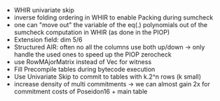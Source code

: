 - WHIR univariate skip
- inverse folding ordering in WHIR to enable Packing during sumcheck
- one can "move out" the variable of the eq(.) polynomials out of the sumcheck computation in WHIR (as done in the PIOP)
- Extension field: dim 5/6
- Structured AIR: often no all the columns use both up/down -> only handle the used ones to speed up the PIOP zerocheck
- use RowMAjorMatrix instead of Vec<Vec> for witness
- Fill Precompile tables during bytecode execution
- Use Univariate Skip to commit to tables with k.2^n rows (k small)
- increase density of multi commitments -> we can almost gain 2x for commitment costs of Poseidon16 + main table